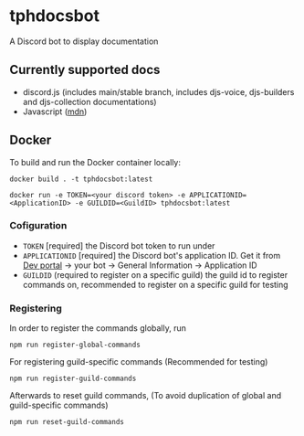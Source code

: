 # tphdocsbot

A Discord bot to display documentation

## Currently supported docs

* discord.js (includes main/stable branch, includes djs-voice, djs-builders and djs-collection documentations)
* Javascript ([mdn](https://developer.mozilla.org/))

## Docker

To build and run the Docker container locally:

```console
docker build . -t tphdocsbot:latest
```

```console
docker run -e TOKEN=<your discord token> -e APPLICATIONID=<ApplicationID> -e GUILDID=<GuildID> tphdocsbot:latest
```

### Cofiguration

* `TOKEN` [required] the Discord bot token to run under
* `APPLICATIONID` [required]  the Discord bot's application ID. Get it from [Dev portal](https://discord.com/developers/applications) -> your bot -> General Information -> Application ID
* `GUILDID` (required to register on a specific guild) the guild id to register commands on, recommended to register on a specific guild for testing

### Registering

In order to register the commands globally, run

```console
npm run register-global-commands
```

For registering guild-specific commands (Recommended for testing)

```console
npm run register-guild-commands
```

Afterwards to reset guild commands, (To avoid duplication of global and guild-specific commands)

```console
npm run reset-guild-commands
```
